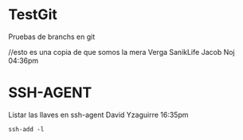 # TestGit

Pruebas de branchs en git


//esto es una copia de que somos la mera Verga SanikLife Jacob Noj 04:36pm

# SSH-AGENT
Listar las llaves en ssh-agent
David Yzaguirre 16:35pm
```
ssh-add -l
```

